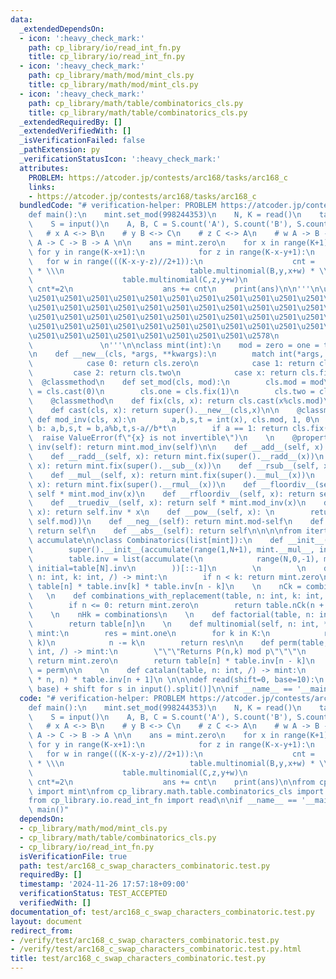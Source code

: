 ```yaml
---
data:
  _extendedDependsOn:
  - icon: ':heavy_check_mark:'
    path: cp_library/io/read_int_fn.py
    title: cp_library/io/read_int_fn.py
  - icon: ':heavy_check_mark:'
    path: cp_library/math/mod/mint_cls.py
    title: cp_library/math/mod/mint_cls.py
  - icon: ':heavy_check_mark:'
    path: cp_library/math/table/combinatorics_cls.py
    title: cp_library/math/table/combinatorics_cls.py
  _extendedRequiredBy: []
  _extendedVerifiedWith: []
  _isVerificationFailed: false
  _pathExtension: py
  _verificationStatusIcon: ':heavy_check_mark:'
  attributes:
    PROBLEM: https://atcoder.jp/contests/arc168/tasks/arc168_c
    links:
    - https://atcoder.jp/contests/arc168/tasks/arc168_c
  bundledCode: "# verification-helper: PROBLEM https://atcoder.jp/contests/arc168/tasks/arc168_c\n\
    def main():\n    mint.set_mod(998244353)\n    N, K = read()\n    table = Combinatorics(N)\n\
    \    S = input()\n    A, B, C = S.count('A'), S.count('B'), S.count('C')\n\n \
    \   # x A <-> B\n    # y B <-> C\n    # z C <-> A\n    # w A -> B -> C -> A or\
    \ A -> C -> B -> A \n\n    ans = mint.zero\n    for x in range(K+1):\n       \
    \ for y in range(K-x+1):\n            for z in range(K-x-y+1):\n             \
    \   for w in range(((K-x-y-z)//2+1)):\n                    cnt =   table.multinomial(A,x,z+w)\
    \ * \\\n                            table.multinomial(B,y,x+w) * \\\n        \
    \                    table.multinomial(C,z,y+w)\n                    if w > 0:\
    \ cnt*=2\n                    ans += cnt\n    print(ans)\n\n'''\n\u257A\u2501\u2501\
    \u2501\u2501\u2501\u2501\u2501\u2501\u2501\u2501\u2501\u2501\u2501\u2501\u2501\
    \u2501\u2501\u2501\u2501\u2501\u2501\u2501\u2501\u2501\u2501\u2501\u2501\u2501\
    \u2501\u2501\u2501\u2501\u2501\u2501\u2501\u2501\u2501\u2501\u2501\u2501\u2501\
    \u2501\u2501\u2501\u2501\u2501\u2501\u2501\u2501\u2501\u2501\u2501\u2501\u2501\
    \u2501\u2501\u2501\u2501\u2501\u2501\u2501\u2501\u2578\n             https://kobejean.github.io/cp-library\
    \               \n'''\n\nclass mint(int):\n    mod = zero = one = two = None\n\
    \n    def __new__(cls, *args, **kwargs):\n        match int(*args, **kwargs):\n\
    \            case 0: return cls.zero\n            case 1: return cls.one\n   \
    \         case 2: return cls.two\n            case x: return cls.fix(x)\n\n  \
    \  @classmethod\n    def set_mod(cls, mod):\n        cls.mod = mod\n        cls.zero\
    \ = cls.cast(0)\n        cls.one = cls.fix(1)\n        cls.two = cls.fix(2)\n\n\
    \    @classmethod\n    def fix(cls, x): return cls.cast(x%cls.mod)\n\n    @classmethod\n\
    \    def cast(cls, x): return super().__new__(cls,x)\n\n    @classmethod\n   \
    \ def mod_inv(cls, x):\n        a,b,s,t = int(x), cls.mod, 1, 0\n        while\
    \ b: a,b,s,t = b,a%b,t,s-a//b*t\n        if a == 1: return cls.fix(s)\n      \
    \  raise ValueError(f\"{x} is not invertible\")\n    \n    @property\n    def\
    \ inv(self): return mint.mod_inv(self)\n\n    def __add__(self, x): return mint.fix(super().__add__(x))\n\
    \    def __radd__(self, x): return mint.fix(super().__radd__(x))\n    def __sub__(self,\
    \ x): return mint.fix(super().__sub__(x))\n    def __rsub__(self, x): return mint.fix(super().__rsub__(x))\n\
    \    def __mul__(self, x): return mint.fix(super().__mul__(x))\n    def __rmul__(self,\
    \ x): return mint.fix(super().__rmul__(x))\n    def __floordiv__(self, x): return\
    \ self * mint.mod_inv(x)\n    def __rfloordiv__(self, x): return self.inv * x\n\
    \    def __truediv__(self, x): return self * mint.mod_inv(x)\n    def __rtruediv__(self,\
    \ x): return self.inv * x\n    def __pow__(self, x): \n        return self.cast(super().__pow__(x,\
    \ self.mod))\n    def __neg__(self): return mint.mod-self\n    def __pos__(self):\
    \ return self\n    def __abs__(self): return self\n\n\n\nfrom itertools import\
    \ accumulate\n\nclass Combinatorics(list[mint]):\n    def __init__(table, N: int):\n\
    \        super().__init__(accumulate(range(1,N+1), mint.__mul__, initial=mint.one))\n\
    \        table.inv = list(accumulate(\n            range(N,0,-1), mint.__mul__,\
    \ initial=table[N].inv\n        ))[::-1]\n        \n        \n    def combinations(table,\
    \ n: int, k: int, /) -> mint:\n        if n < k: return mint.zero\n        return\
    \ table[n] * table.inv[k] * table.inv[n - k]\n    \n    nCk = combinations\n \
    \   \n    def combinations_with_replacement(table, n: int, k: int, /) -> mint:\n\
    \        if n <= 0: return mint.zero\n        return table.nCk(n + k - 1, k)\n\
    \    \n    nHk = combinations\n    \n    def factorial(table, n: int, /) -> mint:\n\
    \        return table[n]\n    \n    def multinomial(self, n: int, *K: int) ->\
    \ mint:\n        res = mint.one\n        for k in K:\n            res *= self.nCk(n,\
    \ k)\n            n -= k\n        return res\n\n    def perm(table, n: int, k:\
    \ int, /) -> mint:\n        \"\"\"Returns P(n,k) mod p\"\"\"\n        if n < k:\
    \ return mint.zero\n        return table[n] * table.inv[n - k]\n    \n    nPk\
    \ = perm\n\n    \n    def catalan(table, n: int, /) -> mint:\n        return table.nCk(2\
    \ * n, n) * table.inv[n + 1]\n \n\n\ndef read(shift=0, base=10):\n    return [int(s,\
    \ base) + shift for s in input().split()]\n\nif __name__ == '__main__':\n    main()\n"
  code: "# verification-helper: PROBLEM https://atcoder.jp/contests/arc168/tasks/arc168_c\n\
    def main():\n    mint.set_mod(998244353)\n    N, K = read()\n    table = Combinatorics(N)\n\
    \    S = input()\n    A, B, C = S.count('A'), S.count('B'), S.count('C')\n\n \
    \   # x A <-> B\n    # y B <-> C\n    # z C <-> A\n    # w A -> B -> C -> A or\
    \ A -> C -> B -> A \n\n    ans = mint.zero\n    for x in range(K+1):\n       \
    \ for y in range(K-x+1):\n            for z in range(K-x-y+1):\n             \
    \   for w in range(((K-x-y-z)//2+1)):\n                    cnt =   table.multinomial(A,x,z+w)\
    \ * \\\n                            table.multinomial(B,y,x+w) * \\\n        \
    \                    table.multinomial(C,z,y+w)\n                    if w > 0:\
    \ cnt*=2\n                    ans += cnt\n    print(ans)\n\nfrom cp_library.math.mod.mint_cls\
    \ import mint\nfrom cp_library.math.table.combinatorics_cls import Combinatorics\n\
    from cp_library.io.read_int_fn import read\n\nif __name__ == '__main__':\n   \
    \ main()"
  dependsOn:
  - cp_library/math/mod/mint_cls.py
  - cp_library/math/table/combinatorics_cls.py
  - cp_library/io/read_int_fn.py
  isVerificationFile: true
  path: test/arc168_c_swap_characters_combinatoric.test.py
  requiredBy: []
  timestamp: '2024-11-26 17:57:18+09:00'
  verificationStatus: TEST_ACCEPTED
  verifiedWith: []
documentation_of: test/arc168_c_swap_characters_combinatoric.test.py
layout: document
redirect_from:
- /verify/test/arc168_c_swap_characters_combinatoric.test.py
- /verify/test/arc168_c_swap_characters_combinatoric.test.py.html
title: test/arc168_c_swap_characters_combinatoric.test.py
---
```

